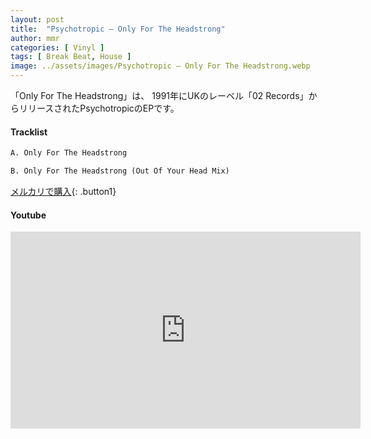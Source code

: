 ```yaml
---
layout: post
title:  "Psychotropic – Only For The Headstrong"
author: mmr
categories: [ Vinyl ]
tags: [ Break Beat, House ]
image: ../assets/images/Psychotropic – Only For The Headstrong.webp
---
```


「Only For The Headstrong」は、
1991年にUKのレーベル「02 Records」からリリースされたPsychotropicのEPです。


#### Tracklist
```md
A. Only For The Headstrong

B. Only For The Headstrong (Out Of Your Head Mix)
```

[メルカリで購入](https://jp.mercari.com/item/m27760488621?afid=6142608987){: .button1}

#### Youtube
<iframe width="560" height="315" src="https://www.youtube.com/embed/oHJCbDXoq-U?si=tJtd4pYSrZpTS-ug" title="YouTube video player" frameborder="0" allow="accelerometer; autoplay; clipboard-write; encrypted-media; gyroscope; picture-in-picture; web-share" referrerpolicy="strict-origin-when-cross-origin" allowfullscreen></iframe>